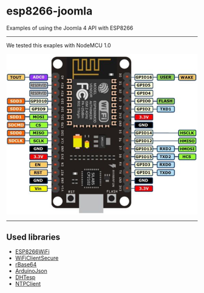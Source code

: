 # esp8266-joomla
Examples of using the Joomla 4 API with ESP8266

---

We tested this exaples with NodeMCU 1.0

![ESP8266 boards](esp8266_boards.png)

---
## Used libraries

* [ESP8266WiFi](https://arduino-esp8266.readthedocs.io/en/latest/esp8266wifi/readme.html)
* [WiFiClientSecure](https://arduino-esp8266.readthedocs.io/en/latest/esp8266wifi/client-secure-class.html)
* [rBase64](https://github.com/boseji/rBASE64)
* [ArduinoJson](https://arduinojson.org/)
* [DHTesp](https://github.com/beegee-tokyo/DHTesp)
* [NTPClient](https://github.com/arduino-libraries/NTPClient)
